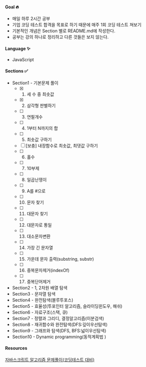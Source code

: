 #### Goal 🔥

- 매일 하루 2시간 공부
- 기업 코딩 테스트 합격을 목표로 하기 때문에 매주 1회 코딩 테스트 쳐보기
- 기본적인 개념은 Section 별로 README.md에 작성한다.
- 공부는 강의 하나로 정리하고 다른 것들은 보지 않는다.

#### Language ✨

- JavaScript

#### Sections ✅

- Section1 - 기본문제 풀이
  - [x] 1. 세 수 중 최솟값
  - [x] 2. 삼각형 판별하기
  - [ ] 3. 연필개수
  - [ ] 4. 1부터 N까지의 합
  - [ ] 5. 최솟값 구하기
  - [ ] [보충] 내장함수로 최솟값, 최댓값 구하기
  - [ ] 6. 홀수
  - [ ] 7. 10부제
  - [ ] 8. 일곱난쟁이
  - [ ] 9. A를 #으로
  - [ ] 10. 문자 찾기
  - [ ] 11. 대문자 찾기
  - [ ] 12. 대문자로 통일
  - [ ] 13. 대소문자변환
  - [ ] 14. 가장 긴 문자열
  - [ ] 15. 가운데 문자 출력(substring, substr)
  - [ ] 16. 중복문자제거(indexOf)
  - [ ] 17. 중복단어제거
- Section2 - 1, 2차원 배열 탐색
- Section3 - 문자열 탐색
- Section4 - 완전탐색(블루투포스)
- Section5 - 효율성(투포인터 알고리즘, 슬라이딩윈도우, 해쉬)
- Section6 - 자료구조(스택, 큐)
- Section7 - 정렬과 그리디, 결정알고리즘(이분검색)
- Section8 - 재귀함수와 완전탐색(DFS:깊이우선탐색)
- Section9 - 그래프와 탐색(DFS, BFS:넓이우선탐색)
- Section10 - Dynamic programming(동적계획법 )

#### Resources

[자바스크립트 알고리즘 문제풀이(코딩테스트 대비)](https://www.inflearn.com/course/%EC%9E%90%EB%B0%94%EC%8A%A4%ED%81%AC%EB%A6%BD%ED%8A%B8-%EC%95%8C%EA%B3%A0%EB%A6%AC%EC%A6%98-%EB%AC%B8%EC%A0%9C%ED%92%80%EC%9D%B4/dashboard)
